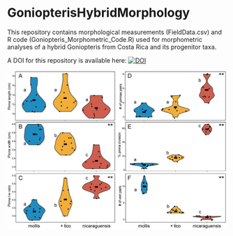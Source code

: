 # GoniopterisHybridMorphology

This repository contains morphological measurements (FieldData.csv) and R code (Goniopteris_Morphometric_Code.R) used for morphometric analyses of a hybrid Goniopteris from Costa Rica and its progenitor taxa. 

A DOI for this repository is available here:
[![DOI](https://zenodo.org/badge/628401168.svg)](https://zenodo.org/badge/latestdoi/628401168)


![Comparative morphology of hybrid Goniopteris and progenitor taxa](https://github.com/wtesto/GoniopterisHybridMorphology/blob/main/Morphometric_Plate.jpeg)
